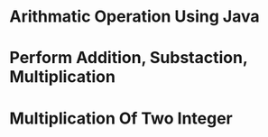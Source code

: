 # Arithmatic Operation Using Java
# Perform Addition, Substaction, Multiplication
# Multiplication Of Two Integer
